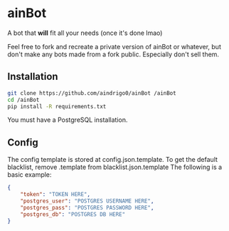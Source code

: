 
# ainBot

A bot that **will** fit all your needs (once it's done lmao)

Feel free to fork and recreate a private version of ainBot or whatever,
but don't make any bots made from a fork public. Especially don't sell them. 

## Installation
```sh
git clone https://github.com/aindrigo0/ainBot /ainBot
cd /ainBot
pip install -R requirements.txt
```
You must have a PostgreSQL installation.

## Config
The config template is stored at config.json.template.
To get the default blacklist, remove .template from blacklist.json.template
The following is a basic example:
```json
{
    "token": "TOKEN HERE",
    "postgres_user": "POSTGRES USERNAME HERE",
    "postgres_pass": "POSTGRES PASSWORD HERE",
    "postgres_db": "POSTGRES DB HERE"
}
```